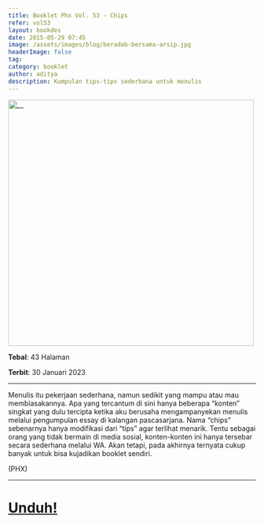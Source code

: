 ```yaml
---
title: Booklet Phx Vol. 53 - Chips
refer: vol53
layout: bookdes
date: 2015-05-29 07:45
image: /assets/images/blog/beradab-bersama-arsip.jpg
headerImage: false
tag:
category: booklet
author: aditya
description: Kumpulan tips-tips sederhana untuk menulis
---
```


<img class="image" src="/assets/images/cover/bookle53.jpg" alt="__" height="500px">

__Tebal__: 43 Halaman

__Terbit__: 30 Januari 2023

***

Menulis itu pekerjaan sederhana, namun sedikit yang mampu atau mau membiasakannya. Apa yang tercantum di sini hanya beberapa “konten” singkat yang dulu tercipta ketika aku berusaha mengampanyekan menulis melalui pengumpulan essay di kalangan pascasarjana. Nama “chips” sebenarnya hanya modifikasi dari “tips” agar terlihat menarik. Tentu sebagai orang yang tidak bermain di media sosial, konten-konten ini hanya tersebar secara sederhana melalui WA. Akan tetapi, pada akhirnya ternyata cukup banyak untuk bisa kujadikan booklet sendiri.

(PHX)

***

# [Unduh!][akses]

[akses]: http://phoenixfin.github.io/assets/pdf/bookletphx/booklet53.pdf
